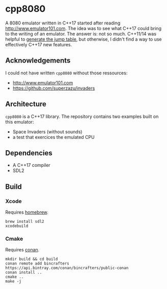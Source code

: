 # cpp8080
A 8080 emulator written in C++17 started after reading http://www.emulator101.com.
The idea was to see what C++17 could bring to the writing of an emulator.
The answer is: not so much. C++11/14 was helpful to [generate the jump table](https://github.com/ahamez/cpp8080/blob/bf9a7a05708fe299685fba1b94e8f5bb06e05962/cpp8080/meta/instruction.hh#L29),
but otherwise, I didn't find a way to use effectively C++17 new features.

## Acknowledgements
I could not have written `cpp8080` without those ressources:
- http://www.emulator101.com
- https://github.com/superzazu/invaders

## Architecture
`cpp8080` is a C++17 library. The repository contains two examples built on this emulator:
- Space Invaders (without sounds)
- a test that exercices the emulated CPU

## Dependencies
- A C++17 compiler
- SDL2

## Build

### Xcode
Requires [homebrew](https://brew.sh).
```
brew install sdl2
xcodebuild
```

### Cmake
Requires [conan](https://conan.io).
```
mkdir build && cd build
conan remote add bincrafters https://api.bintray.com/conan/bincrafters/public-conan
conan install ..
cmake ..
make -j
```
